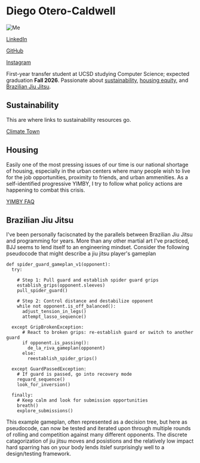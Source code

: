 # Diego Otero-Caldwell

![Me](IMG_3687-Small.HEIC)

[LinkedIn](https://www.linkedin.com/in/diego-otero-caldwell)

[GitHub](https://github.com/DOteroCaldwell)

[Instagram](https://www.instagram.com/jitsplits)


First-year transfer student at UCSD studying Computer Science; expected graduation **Fall 2026**. Passionate about [sustainability](#sustainability), [housing equity](#housing), and [Brazilian Jiu Jitsu](#brazilian-jiu-jitsu).

## Sustainability
This are where links to sustainability resources go.

[Climate Town](https://www.youtube.com/watch?v=PJnJ8mK3Q3g)

## Housing
Easily one of the most pressing issues of our time is our national shortage of housing, especially in the urban centers where many people wish to live for the job opportunities, proximity to friends, and urban ammenities. As a self-identified progressive YIMBY, I try to follow what policy actions are happening to combat this crisis.

[YIMBY FAQ](housing_faq.md)

## Brazilian Jiu Jitsu

I've been personally faciscnated by the parallels between Brazilian Jiu Jitsu and programming for years. More than any other martial art I've practiced, BJJ seems to lend itself to an engineering mindset. Consider the following pseudocode that might describe a jiu jitsu player's gameplan 

```
def spider_guard_gameplan_v1(opponent):
  try:

    # Step 1: Pull guard and establish spider guard grips
    establish_grips(opponent.sleeves)
    pull_spider_guard()

    # Step 2: Control distance and destabilize opponent
    while not opponent.is_off_balanced():
      adjust_tension_in_legs()
      attempt_lasso_sequence()

  except GripBrokenException:
      # React to broken grips: re-establish guard or switch to another guard
      if opponent.is_passing():
        de_la_riva_gameplan(opponent)
      else:
        reestablish_spider_grips()

  except GuardPassedException:
    # If guard is passed, go into recovery mode
    reguard_sequence()
    look_for_inversion()

  finally:
    # Keep calm and look for submission opportunities
    breath()
    explore_submissions()
```

This example gameplan, often represented as a decision tree, but here as pseudocode, can now be tested and iterated upon through multiple rounds of rolling and competition against many different opponents. The discrete catagorization of jiu jitsu moves and posistions and the relatively low impact hard sparring has on your body lends itslef surprisingly well to a design/testing framework.